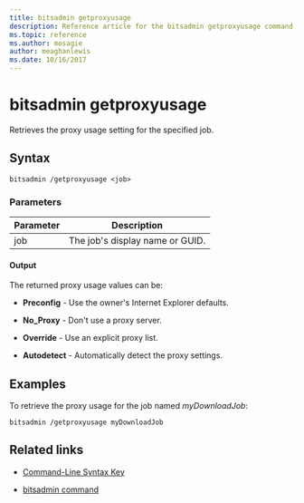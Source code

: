 ```yaml
---
title: bitsadmin getproxyusage
description: Reference article for the bitsadmin getproxyusage command, which retrieves the proxy usage setting for the specified job.
ms.topic: reference
ms.author: mosagie
author: meaghanlewis
ms.date: 10/16/2017
---
```


# bitsadmin getproxyusage

Retrieves the proxy usage setting for the specified job.

## Syntax

```
bitsadmin /getproxyusage <job>
```

### Parameters

| Parameter | Description |
| -------------- | -------------- |
| job | The job's display name or GUID. |

#### Output

The returned proxy usage values can be:

- **Preconfig** - Use the owner's Internet Explorer defaults.

- **No_Proxy** - Don't use a proxy server.

- **Override** - Use an explicit proxy list.

- **Autodetect** - Automatically detect the proxy settings.

## Examples

To retrieve the proxy usage for the job named *myDownloadJob*:

```
bitsadmin /getproxyusage myDownloadJob
```

## Related links

- [Command-Line Syntax Key](command-line-syntax-key.md)

- [bitsadmin command](bitsadmin.md)

